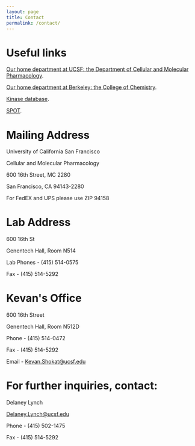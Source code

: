```yaml
---
layout: page
title: Contact
permalink: /contact/
---
```


# Useful links

[Our home department at UCSF: the Department of Cellular and Molecular Pharmacology](http://cmp.ucsf.edu/).


[Our home department at Berkeley: the College of Chemistry](http://chemistry.berkeley.edu/).

<a href="{{ site.baseurl }}/ksd"><span>Kinase database</span></a>.

[SPOT](http://shokatlab.ucsf.edu/spot/ "SPOT").


# Mailing Address

University of California San Francisco

Cellular and Molecular Pharmacology

600 16th Street, MC 2280

San Francisco, CA  94143-2280

For FedEX and UPS please use ZIP 94158




# Lab Address
600 16th St

Genentech Hall, Room N514

Lab Phones - (415) 514-0575

Fax - (415) 514-5292



# Kevan's Office

600 16th Street

Genentech Hall, Room N512D

Phone - (415) 514-0472

Fax - (415) 514-5292

Email - [Kevan.Shokat@ucsf.edu](mailto:Kevan.Shokat@ucsf.edu)



# For further inquiries, contact:

Delaney Lynch

[Delaney.Lynch@ucsf.edu](mailto:Delaney.Lynch@ucsf.edu)

Phone - (415) 502-1475

Fax - (415) 514-5292
